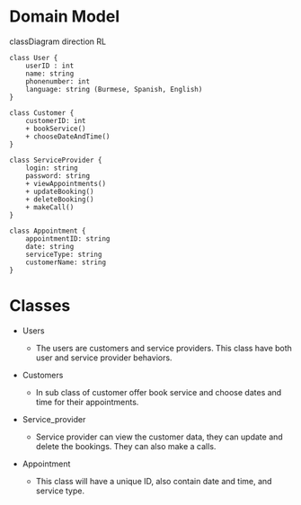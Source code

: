 
# Domain Model

classDiagram
    direction RL

    class User {
        userID : int
        name: string
        phonenumber: int
        language: string (Burmese, Spanish, English)
    }

    class Customer {
        customerID: int
        + bookService()
        + chooseDateAndTime()
    }

    class ServiceProvider {
        login: string
        password: string
        + viewAppointments()
        + updateBooking()
        + deleteBooking()
        + makeCall()
    }

    class Appointment {
        appointmentID: string
        date: string
        serviceType: string
        customerName: string
    }




# Classes

- Users
    - The users are customers and service providers. This class have both user and service provider behaviors. 

- Customers
    - In sub class of customer offer book service and choose dates and time for their appointments.

- Service_provider
    - Service provider can view the customer data, they can update and delete the bookings. They can also make a calls.

- Appointment
    - This class will have a unique ID, also contain date and time, and service type. 